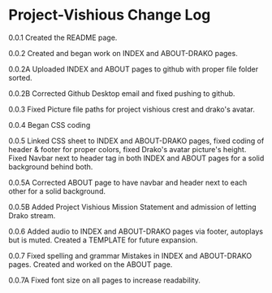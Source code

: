 # Project-Vishious Change Log

0.0.1 Created the README page.

0.0.2 Created and began work on INDEX and ABOUT-DRAKO pages.

0.0.2A Uploaded INDEX and ABOUT pages to github with proper file folder sorted.

0.0.2B Corrected Github Desktop email and fixed pushing to github.

0.0.3 Fixed Picture file paths for project vishious crest and drako's avatar.

0.0.4 Began CSS coding

0.0.5 Linked CSS sheet to INDEX and ABOUT-DRAKO pages, fixed coding of header & footer for proper colors, fixed Drako's avatar picture's height. Fixed Navbar next to header tag in both INDEX and ABOUT pages for a solid background behind both.

0.0.5A Corrected ABOUT page to have navbar and header next to each other for a solid background.

0.0.5B Added Project Vishious Mission Statement and admission of letting Drako stream.

0.0.6 Added audio to INDEX and ABOUT-DRAKO pages via footer, autoplays but is muted. Created a TEMPLATE for future expansion.

0.0.7 Fixed spelling and grammar Mistakes in INDEX and ABOUT-DRAKO pages. Created and worked on the ABOUT page.

0.0.7A Fixed font size on all pages to increase readability.
